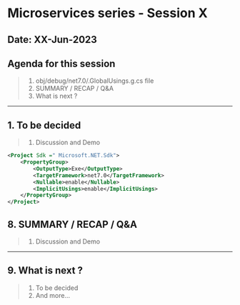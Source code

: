 # Microservices series - Session X

## Date: XX-Jun-2023

## Agenda for this session

> 1. obj/debug/net7.0/<ProjectName>.GlobalUsings.g.cs file
> 1. SUMMARY / RECAP / Q&A
> 1. What is next ?

---

## 1. To be decided

> 1. Discussion and Demo

```xml
<Project Sdk =" Microsoft.NET.Sdk"> 
    <PropertyGroup> 
        <OutputType>Exe</OutputType>
        <TargetFramework>net7.0</TargetFramework>
        <Nullable>enable</Nullable>
        <ImplicitUsings>enable</ImplicitUsings>
    </PropertyGroup>
</Project>
```

## 8. SUMMARY / RECAP / Q&A

> 1. Discussion and Demo

---

## 9. What is next ?

> 1. To be decided
> 1. And more...
